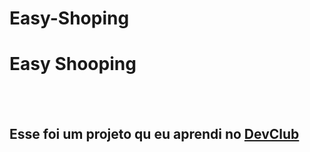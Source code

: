 # Easy-Shoping
<h1> Easy Shooping</h1>
<br>
<br>
<h2>Esse foi um projeto qu eu aprendi no <a HREF=https://rodolfomori.com.br/DevClub>DevClub</a> </h2>
